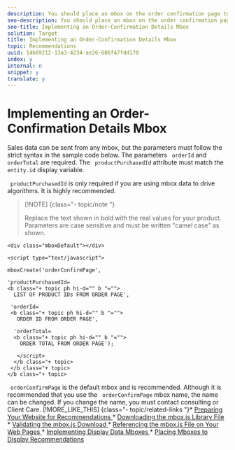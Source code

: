 ```yaml
---
description: You should place an mbox on the order confirmation page to capture order information as input to be used by recommendation algorithms and for measuring the performance of your recommendations.
seo-description: You should place an mbox on the order confirmation page to capture order information as input to be used by recommendation algorithms and for measuring the performance of your recommendations.
seo-title: Implementing an Order-Confirmation Details Mbox
solution: Target
title: Implementing an Order-Confirmation Details Mbox
topic: Recommendations
uuid: 14b69212-13a3-4234-ae26-686f47fdd170
index: y
internal: n
snippet: y
translate: y
---
```


# Implementing an Order-Confirmation Details Mbox

Sales data can be sent from any mbox, but the parameters must follow the strict syntax in the sample code below. The parameters ` orderId` and ` orderTotal` are required. The ` productPurchasedId` attribute must match the ` entity.id` display variable. 

` productPurchasedId` is only required if you are using mbox data to drive algorithms. It is highly recommended. 


>[!NOTE] {class="- topic/note "}
>
>Replace the text shown in bold with the real values for your product. Parameters are case sensitive and must be written "camel case" as shown.




```
<div class="mboxDefault"></div> 
 
<script type="text/javascript"> 
 
mboxCreate('orderConfirmPage', 
 
'productPurchasedId= 
<b class="+ topic ph hi-d="" b "="">
  LIST OF PRODUCT IDs FROM ORDER PAGE', 
  
 'orderId= 
 <b class="+ topic ph hi-d="" b "="">
   ORDER ID FROM ORDER PAGE', 
   
  'orderTotal= 
  <b class="+ topic ph hi-d="" b "="">
    ORDER TOTAL FROM ORDER PAGE'); 
    
   </script> 
  </b class="+ topic> 
 </b class="+ topic> 
</b class="+ topic>
```


` orderConfirmPage` is the default mbox and is recommended. 
Although it is recommended that you use the ` orderConfirmPage` mbox name, the name can be changed. If you change the name, you must contact consulting or Client Care. [!MORE_LIKE_THIS] {class="- topic/related-links "}* [ Preparing Your Website for Recommendations ](t_preparingsite_recs.md#task_30B8C075A14B426F9042119553F750B8)* [ Downloading the mbox.js Library File ](t_mboxjs_dl_recs.md#task_6B577DD43FD346F7BC01962DAA822816)* [ Validating the mbox.js Download ](t_Validating_the_mboxjs_Download.md#task_FA78EB3B991C43F9ADE507A16522B770)* [ Referencing the mbox.js File on Your Web Pages ](t_mboxjs_referencing_recs.md#task_69315D69881442209EB5CC8A5644CF37)* [ Implementing Display Data Mboxes ](t_data_mboxes_implementings_recs.md#task_83C1EA8433C249E1AC4BBEF591AC4FC3)* [ Placing Mboxes to Display Recommendations ](t_mbox_placing_recs.md#task_F3638B849C9B45F197DBE49791AE13A1)
